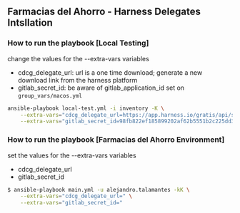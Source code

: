 ## Farmacias del Ahorro - Harness Delegates Intsllation

### How to run the playbook [Local Testing]

change the values for the --extra-vars variables
- cdcg_delegate_url: url is a one time download; generate a new download link from the harness platform
- gitlab_secret_id: be aware of gitlab_application_id set on `group_vars/macos.yml`

```bash
ansible-playbook local-test.yml -i inventory -K \
    --extra-vars="cdcg_delegate_url=https://app.harness.io/gratis/api/setup/delegates/docker?accountId=tNj0VHWCSYK3Qk9ryqi6Fg&token=eyJhbGciOiJIUzI1NiJ9.eyJyZXNvdXJjZSI6ImRlbGVnYXRlLnROajBWSFdDU1lLM1FrOXJ5cWk2RmciLCJpc3MiOiJIYXJuZXNzIEluYyIsImV4cCI6MTY1ODI1NzMwOCwiaWF0IjoxNjU4MjUzNzA4fQ.CD9JOO8l0zmY1KdoiHjTAo_4ShRGfvONzb17XMXiKYQ&delegateName=test&delegateProfileId=DwTp4l0iQEyeD_e9vryClQ&tokenName=default" \
    --extra-vars="gitlab_secret_id=98fb822ef185899202af62b5551b2c225dd3332ced6ee6ce354287a1120d1621"
```

### How to run the playbook [Farmacias del Ahorro Environment]

set the values for the --extra-vars variables
- cdcg_delegate_url
- gitlab_secret_id

```bash
$ ansible-playbook main.yml -u alejandro.talamantes -kK \
    --extra-vars="cdcg_delegate_url=" \
    --extra-vars="gitlab_secret_id="
```